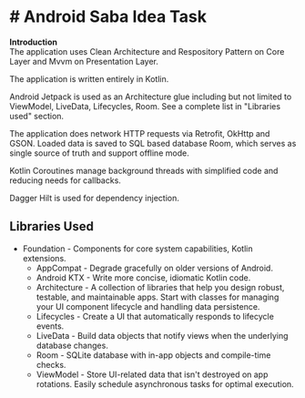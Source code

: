 ﻿# # Android Saba Idea Task

 **Introduction**   
The application uses Clean Architecture and Respository Pattern on Core Layer and Mvvm on Presentation Layer.

The application is written entirely in Kotlin.

Android Jetpack is used as an Architecture glue including but not limited to ViewModel, LiveData, Lifecycles, Room. See a complete list in "Libraries used" section.

The application does network HTTP requests via Retrofit, OkHttp and GSON. Loaded data is saved to SQL based database Room, which serves as single source of truth and support offline mode.

Kotlin Coroutines manage background threads with simplified code and reducing needs for callbacks.


Dagger Hilt is used for dependency injection.

 ## Libraries Used
-   Foundation - Components for core system capabilities, Kotlin extensions.
    -   AppCompat - Degrade gracefully on older versions of Android.
    -   Android KTX - Write more concise, idiomatic Kotlin code.
    -   Architecture - A collection of libraries that help you design robust, testable, and maintainable apps. Start with classes for managing your UI component lifecycle and handling data persistence.
    -   Lifecycles - Create a UI that automatically responds to lifecycle events.
    -   LiveData - Build data objects that notify views when the underlying database changes.
    -   Room - SQLite database with in-app objects and compile-time checks.
    -   ViewModel - Store UI-related data that isn't destroyed on app rotations. Easily schedule asynchronous tasks for optimal execution.
 


